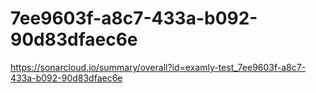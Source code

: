 # 7ee9603f-a8c7-433a-b092-90d83dfaec6e
https://sonarcloud.io/summary/overall?id=examly-test_7ee9603f-a8c7-433a-b092-90d83dfaec6e
